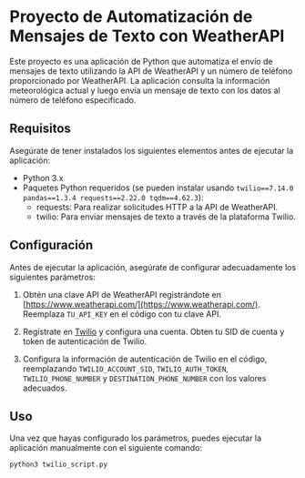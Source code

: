 # Proyecto de Automatización de Mensajes de Texto con WeatherAPI

Este proyecto es una aplicación de Python que automatiza el envío de mensajes de texto utilizando la API de WeatherAPI y un número de teléfono proporcionado por WeatherAPI. La aplicación consulta la información meteorológica actual y luego envía un mensaje de texto con los datos al número de teléfono especificado.

## Requisitos

Asegúrate de tener instalados los siguientes elementos antes de ejecutar la aplicación:

- Python 3.x
- Paquetes Python requeridos (se pueden instalar usando `twilio==7.14.0
pandas==1.3.4
requests==2.22.0
tqdm==4.62.3`):
  - requests: Para realizar solicitudes HTTP a la API de WeatherAPI.
  - twilio: Para enviar mensajes de texto a través de la plataforma Twilio.

## Configuración

Antes de ejecutar la aplicación, asegúrate de configurar adecuadamente los siguientes parámetros:

1. Obtén una clave API de WeatherAPI registrándote en [https://www.weatherapi.com/](https://www.weatherapi.com/). Reemplaza `TU_API_KEY` en el código con tu clave API.

2. Regístrate en [Twilio](https://www.twilio.com/) y configura una cuenta. Obten tu SID de cuenta y token de autenticación de Twilio.

3. Configura la información de autenticación de Twilio en el código, reemplazando `TWILIO_ACCOUNT_SID`, `TWILIO_AUTH_TOKEN`, `TWILIO_PHONE_NUMBER` y `DESTINATION_PHONE_NUMBER` con los valores adecuados.

## Uso

Una vez que hayas configurado los parámetros, puedes ejecutar la aplicación manualmente con el siguiente comando:

```bash
python3 twilio_script.py

